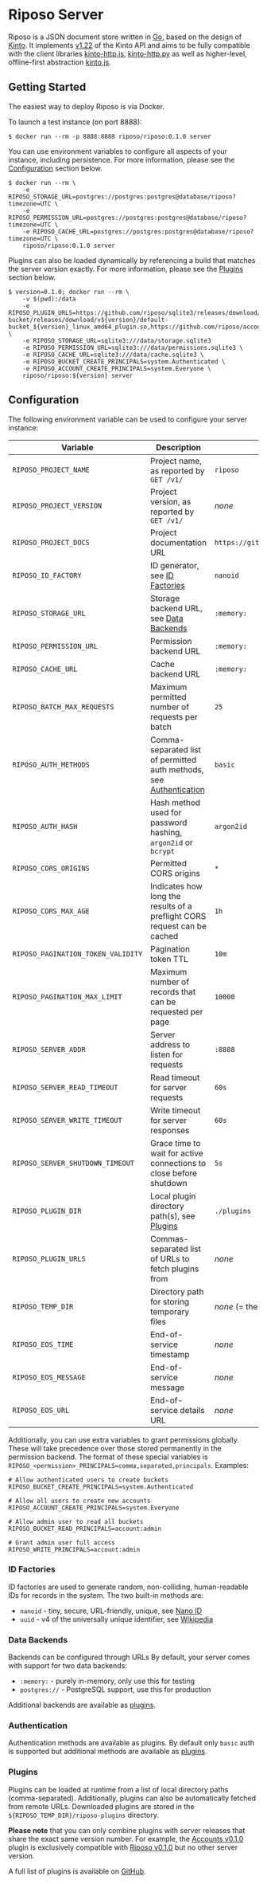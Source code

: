 # Riposo Server

Riposo is a JSON document store written in [Go](https://golang.org), based on the design of [Kinto](https://docs.kinto-storage.org/en/latest/index.html). It implements [v1.22](https://docs.kinto-storage.org/en/latest/api/index.html) of the Kinto API and aims to be fully compatible with the client libraries [kinto-http.js](https://github.com/Kinto/kinto-http.js), [kinto-http.py](https://github.com/Kinto/kinto-http.py) as well as higher-level, offline-first abstraction [kinto.js](https://github.com/Kinto/kinto.js).

## Getting Started

The easiest way to deploy Riposo is via Docker.

To launch a test instance (on port 8888):

```shell
$ docker run --rm -p 8888:8888 riposo/riposo:0.1.0 server
```

You can use environment variables to configure all aspects of your instance, including persistence. For more information, please see the [Configuration](#configuration) section below.

```shell
$ docker run --rm \
    -e RIPOSO_STORAGE_URL=postgres://postgres:postgres@database/riposo?timezone=UTC \
    -e RIPOSO_PERMISSION_URL=postgres://postgres:postgres@database/riposo?timezone=UTC \
    -e RIPOSO_CACHE_URL=postgres://postgres:postgres@database/riposo?timezone=UTC \
    riposo/riposo:0.1.0 server
```

Plugins can also be loaded dynamically by referencing a build that matches the server version exactly. For more information, please see the [Plugins](#plugins) section below.

```shell
$ version=0.1.0; docker run --rm \
    -v $(pwd):/data
    -e RIPOSO_PLUGIN_URLS=https://github.com/riposo/sqlite3/releases/download/v${version}/sqlite3_${version}_linux_amd64_plugin.so,https://github.com/riposo/default-bucket/releases/download/v${version}/default-bucket_${version}_linux_amd64_plugin.so,https://github.com/riposo/accounts/releases/download/v${version}/accounts_${version}_linux_amd64_plugin.so \
    -e RIPOSO_STORAGE_URL=sqlite3:///data/storage.sqlite3
    -e RIPOSO_PERMISSION_URL=sqlite3:///data/permissions.sqlite3 \
    -e RIPOSO_CACHE_URL=sqlite3:///data/cache.sqlite3 \
    -e RIPOSO_BUCKET_CREATE_PRINCIPALS=system.Authenticated \
    -e RIPOSO_ACCOUNT_CREATE_PRINCIPALS=system.Everyone \
    riposo/riposo:${version} server
```

## Configuration

The following environment variable can be used to configure your server instance:

| Variable                           | Description                                                                           | Default                             |
| ---------------------------------- | ------------------------------------------------------------------------------------- | ----------------------------------- |
| `RIPOSO_PROJECT_NAME`              | Project name, as reported by `GET /v1/`                                               | `riposo`                            |
| `RIPOSO_PROJECT_VERSION`           | Project version, as reported by `GET /v1/`                                            | _none_                              |
| `RIPOSO_PROJECT_DOCS`              | Project documentation URL                                                             | `https://github.com/riposo/riposo/` |
| `RIPOSO_ID_FACTORY`                | ID generator, see [ID Factories](#id-factories)                                       | `nanoid`                            |
| `RIPOSO_STORAGE_URL`               | Storage backend URL, see [Data Backends](#data-backends)                              | `:memory:`                          |
| `RIPOSO_PERMISSION_URL`            | Permission backend URL                                                                | `:memory:`                          |
| `RIPOSO_CACHE_URL`                 | Cache backend URL                                                                     | `:memory:`                          |
| `RIPOSO_BATCH_MAX_REQUESTS`        | Maximum permitted number of requests per batch                                        | `25`                                |
| `RIPOSO_AUTH_METHODS`              | Comma-separated list of permitted auth methods, see [Authentication](#authentication) | `basic`                             |
| `RIPOSO_AUTH_HASH`                 | Hash method used for password hashing, `argon2id` or `bcrypt`                         | `argon2id`                          |
| `RIPOSO_CORS_ORIGINS`              | Permitted CORS origins                                                                | `*`                                 |
| `RIPOSO_CORS_MAX_AGE`              | Indicates how long the results of a preflight CORS request can be cached              | `1h`                                |
| `RIPOSO_PAGINATION_TOKEN_VALIDITY` | Pagination token TTL                                                                  | `10m`                               |
| `RIPOSO_PAGINATION_MAX_LIMIT`      | Maximum number of records that can be requested per page                              | `10000`                             |
| `RIPOSO_SERVER_ADDR`               | Server address to listen for requests                                                 | `:8888`                             |
| `RIPOSO_SERVER_READ_TIMEOUT`       | Read timeout for server requests                                                      | `60s`                               |
| `RIPOSO_SERVER_WRITE_TIMEOUT`      | Write timeout for server responses                                                    | `60s`                               |
| `RIPOSO_SERVER_SHUTDOWN_TIMEOUT`   | Grace time to wait for active connections to close before shutdown                    | `5s`                                |
| `RIPOSO_PLUGIN_DIR`                | Local plugin directory path(s), see [Plugins](#plugins)                               | `./plugins`                         |
| `RIPOSO_PLUGIN_URLS`               | Commas-separated list of URLs to fetch plugins from                                   | _none_                              |
| `RIPOSO_TEMP_DIR`                  | Directory path for storing temporary files                                            | _none_ (= the OS temp dir)          |
| `RIPOSO_EOS_TIME`                  | End-of-service timestamp                                                              | _none_                              |
| `RIPOSO_EOS_MESSAGE`               | End-of-service message                                                                | _none_                              |
| `RIPOSO_EOS_URL`                   | End-of-service details URL                                                            | _none_                              |

Additionally, you can use extra variables to grant permissions globally. These will take precedence over those stored permanently in the permission backend.
The format of these special variables is `RIPOSO_<permission>_PRINCIPALS=comma,separated,principals`. Examples:

```shell
# Allow authenticated users to create buckets
RIPOSO_BUCKET_CREATE_PRINCIPALS=system.Authenticated

# Allow all users to create new accounts
RIPOSO_ACCOUNT_CREATE_PRINCIPALS=system.Everyone

# Allow admin user to read all buckets
RIPOSO_BUCKET_READ_PRINCIPALS=account:admin

# Grant admin user full access
RIPOSO_WRITE_PRINCIPALS=account:admin
```

### ID Factories

ID factories are used to generate random, non-colliding, human-readable IDs for records in the system. The two built-in methods
are:

* `nanoid` - tiny, secure, URL-friendly, unique, see [Nano ID](https://github.com/ai/nanoid)
* `uuid` - v4 of the universally unique identifier, see [Wikipedia](https://en.wikipedia.org/wiki/Universally_unique_identifier#Version_4_(random))

### Data Backends

Backends can be configured through URLs By default, your server comes with support for two data backends:

* `:memory:` - purely in-memory, only use this for testing
* `postgres://` - PostgreSQL support, use this for production

Additional backends are available as [plugins](#plugins).

### Authentication

Authentication methods are available as plugins. By default only `basic` auth is supported but additional methods are available as [plugins](#plugins).

### Plugins

Plugins can be loaded at runtime from a list of local directory paths (comma-separated). Additionally, plugins can also be automatically fetched
from remote URLs. Downloaded plugins are stored in the `${RIPOSO_TEMP_DIR}/riposo-plugins` directory.

**Please note** that you can only combine plugins with server releases that share the exact same version number. For example, the [Accounts v0.1.0](https://github.com/riposo/accounts/releases/tag/v0.1.0) plugin is exclusively compatible with [Riposo v0.1.0](https://github.com/riposo/riposo/releases/tag/v0.1.0) but no other server version.

A full list of plugins is available on [GitHub](https://github.com/riposo?q=topic%3Aplugin).
